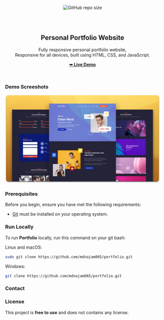 <div align="center">
  
  ![GitHub repo size](https://img.shields.io/github/repo-size/mdnajam065/portfolio)
  
  <br />
  <br />

  <h2 align="center">Personal Portfolio Website</h2>

  Fully responsive personal portfolio website, <br />Responsive for all devices, built using HTML, CSS, and JavaScript.

  <a href="https://najamuddin-portfolio.netlify.app/"><strong>➥ Live Demo</strong></a>

</div>

<br />

### Demo Screeshots

![Portfolio Desktop Demo](./readme-images/desktop.png "Desktop Demo")

### Prerequisites

Before you begin, ensure you have met the following requirements:

* [Git](https://git-scm.com/downloads "Download Git") must be installed on your operating system.

### Run Locally

To run **Portfolio** locally, run this command on your git bash:

Linux and macOS:

```bash
sudo git clone https://github.com/mdnajam065/portfolio.git
```

Windows:

```bash
git clone https://github.com/mdnajam065/portfolio.git
```

### Contact

<!-- If you want to contact with me you can reach me at [Twitter](). -->

### License

This project is **free to use** and does not contains any license.
